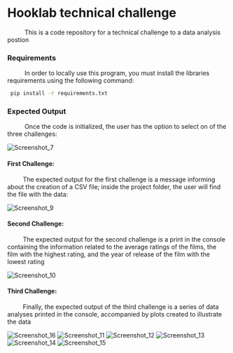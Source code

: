 # Hooklab technical challenge

&nbsp;&nbsp;&nbsp;&nbsp;&nbsp;&nbsp;&nbsp;&nbsp;&nbsp;
This is a code repository for a technical challenge to a data analysis postion

<h3>Requirements</h3>

&nbsp;&nbsp;&nbsp;&nbsp;&nbsp;&nbsp;&nbsp;&nbsp;&nbsp;
In order to locally use this program, you must install the libraries requirements using the following command: 

```bash
 pip install -r requirements.txt
```

<h3>Expected Output</h3>

&nbsp;&nbsp;&nbsp;&nbsp;&nbsp;&nbsp;&nbsp;&nbsp;&nbsp;
Once the code is initialized, the user has the option to select on of the three challenges:

![Screenshot_7](https://github.com/GabrielEger2/hooklab-technical-challenge/assets/52424334/ad67209e-84c7-4d9a-b598-844ec53dcf8b)

<h4>First Challenge:</h4>

&nbsp;&nbsp;&nbsp;&nbsp;&nbsp;&nbsp;&nbsp;&nbsp;&nbsp;The expected output for the first challenge is a message informing about the creation of a CSV file;
inside the project folder, the user will find the file with the data:

![Screenshot_9](https://github.com/GabrielEger2/hooklab-technical-challenge/assets/52424334/47873654-2217-4063-b821-fa5399ffad11)

<h4>Second Challenge:</h4>

&nbsp;&nbsp;&nbsp;&nbsp;&nbsp;&nbsp;&nbsp;&nbsp;&nbsp;The expected output for the second challenge is a print in the console containing the information related to the average ratings of the films, the film with the highest rating, and the year of release of the film with the lowest rating

![Screenshot_10](https://github.com/GabrielEger2/hooklab-technical-challenge/assets/52424334/f90843fe-d2eb-4445-b6cf-bc52e4edb823)

<h4>Third Challenge:</h4>

&nbsp;&nbsp;&nbsp;&nbsp;&nbsp;&nbsp;&nbsp;&nbsp;&nbsp;Finally, the expected output of the third challenge is a series of data analyses printed in the console, accompanied by plots created to illustrate the data

![Screenshot_16](https://github.com/GabrielEger2/hooklab-technical-challenge/assets/52424334/01796d77-68d0-4723-a20a-ac7f0ec127ab)
![Screenshot_11](https://github.com/GabrielEger2/hooklab-technical-challenge/assets/52424334/0ec74857-c8c2-4071-b8b1-690ef18bdcab)
![Screenshot_12](https://github.com/GabrielEger2/hooklab-technical-challenge/assets/52424334/e3cacc3b-93b3-4c06-a209-9cc9bfda0c0e)
![Screenshot_13](https://github.com/GabrielEger2/hooklab-technical-challenge/assets/52424334/8cefc188-e756-4fc7-913e-3262b2d664aa)
![Screenshot_14](https://github.com/GabrielEger2/hooklab-technical-challenge/assets/52424334/a5917f49-427e-4024-a30c-ae0f03f04c1d)
![Screenshot_15](https://github.com/GabrielEger2/hooklab-technical-challenge/assets/52424334/6092c11f-e6c7-4743-ba63-3c84288426c2)
